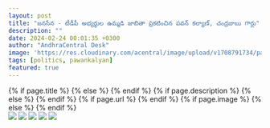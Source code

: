 ```yaml
---
layout: post
title: "జనసేన - టీడీపీ అభ్యర్థుల ఉమ్మడి జాబితా ప్రకటించిన పవన్ కల్యాణ్, చంద్రబాబు గార్లు"
description: ""
date: 2024-02-24 00:01:35 +0300
author: "AndhraCentral Desk"
image: 'https://res.cloudinary.com/acentral/image/upload/v1708791734/pawank/jsptdpcommoncand_meswnr.png'
tags: [politics, pawankalyan]
featured: true
---
```


<meta content="{{ site.title }}" property="og:site_name">
{% if page.title %}
  <meta content="{{ page.title }}" property="og:title">
{% else %}
  <meta content="{{ site.title }}" property="og:title">
{% endif %}
{% if page.description %}
  <meta content="{{ page.description }}" property="og:description">
{% else %}
  <meta content="{{ site.description }}" property="og:description">
{% endif %}
{% if page.url %}
  <meta content="{{ site.url }}{{ page.url }}" property="og:url">
{% endif %}
{% if page.image %}
  <meta content="https://res.cloudinary.com/acentral/image/upload/v1708791734/pawank/jsptdpcommoncand_meswnr.png" property="og:image">
{% else %}
  <meta content="{{ site.url }}/images/og.png" property="og:image">
{% endif %}

<div class="gallery-box">
  <div class="gallery">
    <img src="https://res.cloudinary.com/acentral/image/upload/v1708791911/pawank/GHG2cFHXgAAMHMf_vqntf1.jpg" loading="lazy">
    <img src="https://res.cloudinary.com/acentral/image/upload/v1708791909/pawank/GHG2cGNXgAAINPQ_gwm5gp.jpg" loading="lazy">
    <img src="https://res.cloudinary.com/acentral/image/upload/v1708791808/pawank/GHGB90UWEAA4PLw_wkm3ch.jpg" loading="lazy">
    <img src="https://res.cloudinary.com/acentral/image/upload/v1708791810/pawank/GHGB9pWWEAEEc8x_puyo3e.jpg" loading="lazy">
    <img src="https://res.cloudinary.com/acentral/image/upload/v1708791813/pawank/GHGB92qWIAENd_V_z30vao.jpg" loading="lazy">
  </div>
</div>